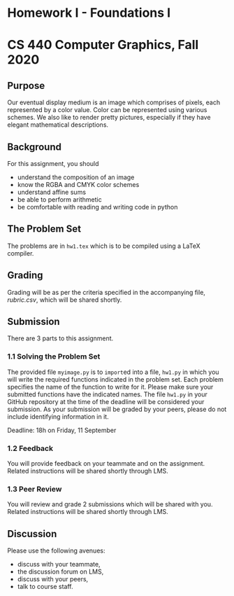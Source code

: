 # Homework I - Foundations I
# CS 440 Computer Graphics, Fall 2020

## Purpose

Our eventual display medium is an image which comprises of pixels, each represented by a color value. Color can be represented using various schemes. We also like to render pretty pictures, especially if they have elegant mathematical descriptions. 

## Background

For this assignment, you should
- understand the composition of an image
- know the RGBA and CMYK color schemes
- understand affine sums
- be able to perform arithmetic
- be comfortable with reading and writing code in python

## The Problem Set

The problems are in `hw1.tex` which is to be compiled using a LaTeX compiler.

## Grading

Grading will be as per the criteria specified in the accompanying file, _rubric.csv_, which will be shared shortly.

## Submission

There are 3 parts to this assignment.

### 1.1 Solving the Problem Set

The provided file `myimage.py` is to `import`ed into a file, `hw1.py` in which you will write the required functions indicated in the problem set. Each problem specifies the name of the function to write for it. Please make sure your submitted functions have the indicated names. The file `hw1.py` in your GitHub repository at the time of the deadline will be considered your submission. As your submission will be graded by your peers, please do not include identifying information in it.

Deadline: 18h on Friday, 11 September

### 1.2 Feedback

You will provide feedback on your teammate and on the assignment. Related instructions will be shared shortly through LMS. 

### 1.3 Peer Review

You will review and grade 2 submissions which will be shared with you. Related instructions will be shared shortly through LMS.

## Discussion

Please use the following avenues:

- discuss with your teammate,
- the discussion forum on LMS,
- discuss with your peers,
- talk to course staff.

